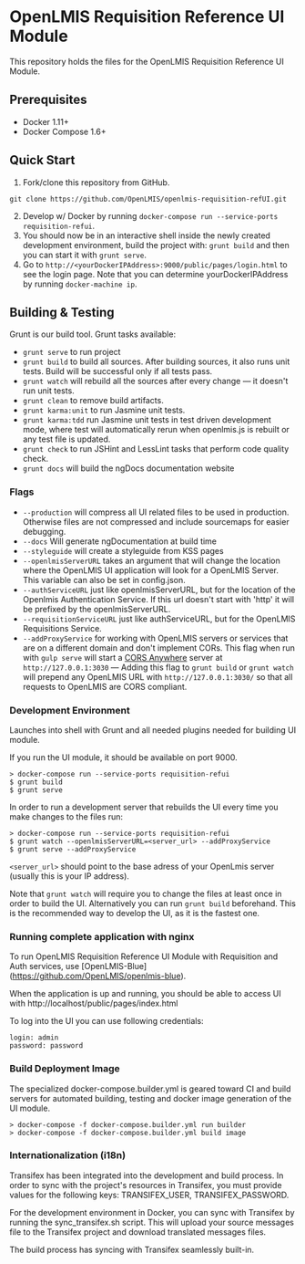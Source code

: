 # OpenLMIS Requisition Reference UI Module
This repository holds the files for the OpenLMIS Requisition Reference UI Module.

## Prerequisites
* Docker 1.11+
* Docker Compose 1.6+

## Quick Start
1. Fork/clone this repository from GitHub.

 ```shell
 git clone https://github.com/OpenLMIS/openlmis-requisition-refUI.git
 ```
2. Develop w/ Docker by running `docker-compose run --service-ports requisition-refui`.
3. You should now be in an interactive shell inside the newly created development environment, build the project with: `grunt build` and then you can start it with `grunt serve`.
4. Go to `http://<yourDockerIPAddress>:9000/public/pages/login.html` to see the login page. Note that you can determine yourDockerIPAddress by running `docker-machine ip`.

## Building & Testing
Grunt is our build tool. Grunt tasks available:
- `grunt serve` to run project
- `grunt build` to build all sources. After building sources, it also runs unit tests. Build will be successful only if all tests pass.
- `grunt watch` will rebuild all the sources after every change — it doesn't run unit tests.
- `grunt clean` to remove build artifacts.
- `grunt karma:unit` to run Jasmine unit tests.
- `grunt karma:tdd` run Jasmine unit tests in test driven development mode, where test will automatically rerun when openlmis.js is rebuilt or any test file is updated.
- `grunt check` to run JSHint and LessLint tasks that perform code quality check.
- `grunt docs` will build the ngDocs documentation website

### Flags
- `--production` will compress all UI related files to be used in production. Otherwise files are not compressed and include sourcemaps for easier debugging.
- `--docs` Will generate ngDocumentation at build time
- `--styleguide` will create a styleguide from KSS pages
- `--openlmisServerURL` takes an argument that will change the location where the OpenLMIS UI application will look for a OpenLMIS Server. This variable can also be set in config.json. 
- `--authServiceURL` just like openlmisServerURL, but for the location of the Openlmis Authentication Service. If this url doesn't start with 'http' it will be prefixed by the openlmisServerURL. 
- `--requisitionServiceURL` just like authServiceURL, but for the OpenLMIS Requisitions Service. 
- `--addProxyService` for working with OpenLMIS servers or services that are on a different domain and don't implement CORs. This flag when run with `gulp serve` will start a [CORS Anywhere](https://github.com/Rob--W/cors-anywhere) server at `http://127.0.0.1:3030` — Adding this flag to `grunt build` or `grunt watch` will prepend any OpenLMIS URL with `http://127.0.0.1:3030/` so that all requests to OpenLMIS are CORS compliant. 



### Development Environment
Launches into shell with Grunt and all needed plugins needed for building UI module.

If you run the UI module, it should be available on port 9000.

```shell
> docker-compose run --service-ports requisition-refui
$ grunt build
$ grunt serve
```
In order to run a development server that rebuilds the UI every time you make changes to the files run:

```shell
> docker-compose run --service-ports requisition-refui
$ grunt watch --openlmisServerURL=<server_url> --addProxyService
$ grunt serve --addProxyService
```
`<server_url>` should point to the base adress of your OpenLmis server (usually this is your IP address).

Note that `grunt watch` will require you to change the files at least once in order to build the UI. Alternatively you can run `grunt build` beforehand. This is the recommended way to develop the UI, as it is the fastest one.

### Running complete application with nginx
To run OpenLMIS Requisition Reference UI Module with Requisition and Auth services, use [OpenLMIS-Blue] (https://github.com/OpenLMIS/openlmis-blue).

When the application is up and running, you should be able to access UI with http://localhost/public/pages/index.html

To log into the UI you can use following credentials:
```
login: admin
password: password
```

### Build Deployment Image
The specialized docker-compose.builder.yml is geared toward CI and build
servers for automated building, testing and docker image generation of
the UI module.

```shell
> docker-compose -f docker-compose.builder.yml run builder
> docker-compose -f docker-compose.builder.yml build image
```

### Internationalization (i18n)
Transifex has been integrated into the development and build process. In order to sync with the project's resources in Transifex, you must provide values for the following keys: TRANSIFEX_USER, TRANSIFEX_PASSWORD.

For the development environment in Docker, you can sync with Transifex by running the sync_transifex.sh script. This will upload your source messages file to the Transifex project and download translated messages files.

The build process has syncing with Transifex seamlessly built-in.
